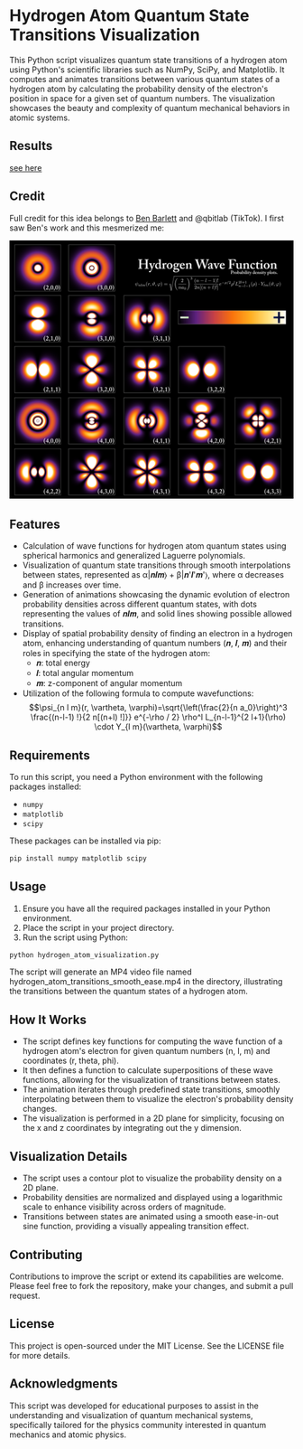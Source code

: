 # Hydrogen Atom Quantum State Transitions Visualization

This Python script visualizes quantum state transitions of a hydrogen atom using Python's scientific libraries such as NumPy, SciPy, and Matplotlib. It computes and animates transitions between various quantum states of a hydrogen atom by calculating the probability density of the electron's position in space for a given set of quantum numbers. The visualization showcases the beauty and complexity of quantum mechanical behaviors in atomic systems.

## Results

[see here](hydrogen_atom_transitions.mp4)

## Credit

Full credit for this idea belongs to [Ben Barlett](https://twitter.com/bencbartlett/status/1287802625602117632) and @qbitlab (TikTok). I first saw Ben's work and this mesmerized me:

![image](Ed8wDdIU8AAP7Ps.png)

## Features

- Calculation of wave functions for hydrogen atom quantum states using spherical harmonics and generalized Laguerre polynomials.
- Visualization of quantum state transitions through smooth interpolations between states, represented as α|𝒏𝒍𝒎⟩ + β|𝒏'𝒍'𝒎'⟩, where α decreases and β increases over time.
- Generation of animations showcasing the dynamic evolution of electron probability densities across different quantum states, with dots representing the values of 𝒏𝒍𝒎, and solid lines showing possible allowed transitions.
- Display of spatial probability density of finding an electron in a hydrogen atom, enhancing understanding of quantum numbers (𝒏, 𝒍, 𝒎) and their roles in specifying the state of the hydrogen atom:
    - 𝒏: total energy
    - 𝒍: total angular momentum
    - 𝒎: z-component of angular momentum
- Utilization of the following formula to compute wavefunctions: 
$$\psi_{n l m}(r, \vartheta, \varphi)=\sqrt{\left(\frac{2}{n a_0}\right)^3 \frac{(n-l-1) !}{2 n[(n+l) !]}} e^{-\rho / 2} \rho^l L_{n-l-1}^{2 l+1}(\rho) \cdot Y_{l m}(\vartheta, \varphi)$$

## Requirements

To run this script, you need a Python environment with the following packages installed:

- `numpy`
- `matplotlib`
- `scipy`

These packages can be installed via pip:

```bash
pip install numpy matplotlib scipy
```

## Usage
1. Ensure you have all the required packages installed in your Python environment.
2. Place the script in your project directory.
3. Run the script using Python:
```bash
python hydrogen_atom_visualization.py
```
The script will generate an MP4 video file named hydrogen_atom_transitions_smooth_ease.mp4 in the directory, illustrating the transitions between the quantum states of a hydrogen atom.

## How It Works
- The script defines key functions for computing the wave function of a hydrogen atom's electron for given quantum numbers (n, l, m) and coordinates (r, theta, phi).
- It then defines a function to calculate superpositions of these wave functions, allowing for the visualization of transitions between states.
- The animation iterates through predefined state transitions, smoothly interpolating between them to visualize the electron's probability density changes.
- The visualization is performed in a 2D plane for simplicity, focusing on the x and z coordinates by integrating out the y dimension.
## Visualization Details
- The script uses a contour plot to visualize the probability density on a 2D plane.
- Probability densities are normalized and displayed using a logarithmic scale to enhance visibility across orders of magnitude.
- Transitions between states are animated using a smooth ease-in-out sine function, providing a visually appealing transition effect.

## Contributing
Contributions to improve the script or extend its capabilities are welcome. Please feel free to fork the repository, make your changes, and submit a pull request.

## License
This project is open-sourced under the MIT License. See the LICENSE file for more details.

## Acknowledgments
This script was developed for educational purposes to assist in the understanding and visualization of quantum mechanical systems, specifically tailored for the physics community interested in quantum mechanics and atomic physics.

